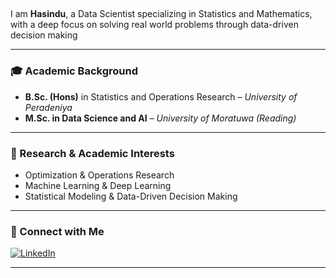 ## 
I am **Hasindu**, a Data Scientist specializing in Statistics and Mathematics, with a deep focus on solving real world problems through data-driven decision making

---

### 🎓 Academic Background
- **B.Sc. (Hons)** in Statistics and Operations Research – *University of Peradeniya*
- **M.Sc. in Data Science and AI** – *University of Moratuwa* *(Reading)*

---

### 🔬 Research & Academic Interests
- Optimization & Operations Research  
- Machine Learning & Deep Learning  
- Statistical Modeling & Data-Driven Decision Making  

---

### 🔗 Connect with Me
[![LinkedIn](https://img.shields.io/badge/LinkedIn-blue?logo=linkedin&logoColor=white)](hasindu-fernando-pulle-8bb487256)

---
